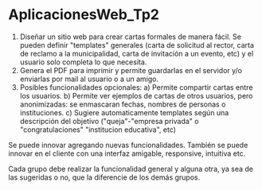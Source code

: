 # AplicacionesWeb_Tp2

1. Diseñar un sitio web para crear cartas formales de manera fácil. Se pueden definir "templates" generales (carta de solicitud al rector, carta de reclamo a la municipalidad, carta de invitación a un evento, etc) y el usuario solo completa lo que necesita. 
2. Genera el PDF para imprimir y permite guardarlas en el servidor y/o enviarlas por mail al usuario o a un amigo.
3. Posibles funcionalidades opcionales:
a) Permite compartir cartas entre los usuarios.
b) Permite ver ejemplos de cartas de otros usuarios, pero anonimizadas: se enmascaran fechas, nombres de personas o instituciones.
c) Sugiere automaticamente templates según una descripción del objetivo ("queja"-"empresa privada"  o "congratulaciones" "institucion educativa", etc)

Se puede innovar agregando nuevas funcionalidades.
También se puede innovar en el cliente con una interfaz amigable, responsive, intuitiva etc.

Cada grupo debe realizar la funcionalidad general y alguna otra, ya sea de las sugeridas o no, que la diferencie de los demás grupos.
